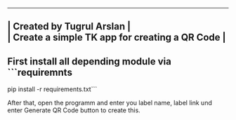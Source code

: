 -------------------------------------------------------
| Created by Tugrul Arslan |                            
| Create a simple TK app for creating a QR Code        |
--------------------------------------------------------

## First install all depending module via ```requiremnts
pip install -r requirements.txt```

After that, open the programm and enter you label name, label link und enter Generate QR Code button to create this.

```Example


````
